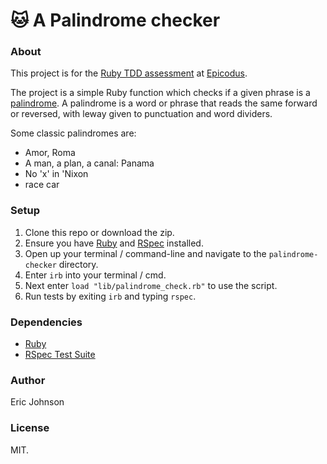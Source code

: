 :cat: A Palindrome checker
=======================

### About
This project is for the [Ruby TDD assessment](http://www.learnhowtoprogram.com/lessons/ruby-tdd-assessment) at [Epicodus](http://www.epicodus.com/).

The project is a simple Ruby function which checks if a given phrase is a [palindrome](http://en.wikipedia.org/wiki/Palindrome). A palindrome is a word or phrase that reads the same forward or reversed, with leway given to punctuation and word dividers.

Some classic palindromes are:
* Amor, Roma
* A man, a plan, a canal: Panama
* No 'x' in 'Nixon
* race car

### Setup
1. Clone this repo or download the zip.
2. Ensure you have [Ruby](https://www.ruby-lang.org/en/) and [RSpec](http://rspec.info/) installed.
3. Open up your terminal / command-line and navigate to the `palindrome-checker` directory.
4. Enter `irb` into your terminal / cmd.
5. Next enter `load "lib/palindrome_check.rb"` to use the script.
6. Run tests by exiting `irb` and typing `rspec`.

### Dependencies
* [Ruby](https://www.ruby-lang.org/en/)
* [RSpec Test Suite](http://rspec.info/)

### Author
Eric Johnson

### License
MIT.
